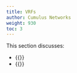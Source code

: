 ```yaml
---
title: VRFs
author: Cumulus Networks
weight: 930
toc: 3
---
```

This section discusses:
- {{<link url="Virtual-Routing-and-Forwarding-VRF" text="Virtual Routing and Forwarding (VRF)">}}
- {{<link url="Management-VRF" text="Management VRF">}}
